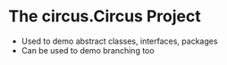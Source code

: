 # The circus.Circus Project

- Used to demo abstract classes, interfaces, packages
- Can be used to demo branching too